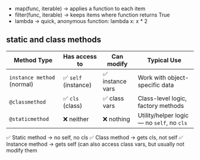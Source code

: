 - map(func, iterable) → applies a function to each item
- filter(func, iterable) → keeps items where function returns True
- lambda → quick, anonymous function: lambda x: x * 2

## static and class methods

| Method Type                | Has access to       | Can modify      | Typical Use                                |
| -------------------------- | ------------------- | --------------- | ------------------------------------------ |
| `instance method` (normal) | ✅ `self` (instance) | ✅ instance vars | Work with object-specific data             |
| `@classmethod`             | ✅ `cls` (class)     | ✅ class vars    | Class-level logic, factory methods         |
| `@staticmethod`            | ❌ neither           | ❌ nothing       | Utility/helper logic — no `self`, no `cls` |

✅ Static method → no self, no cls
✅ Class method → gets cls, not self
✅ Instance method → gets self (can also access class vars, but usually not modify them